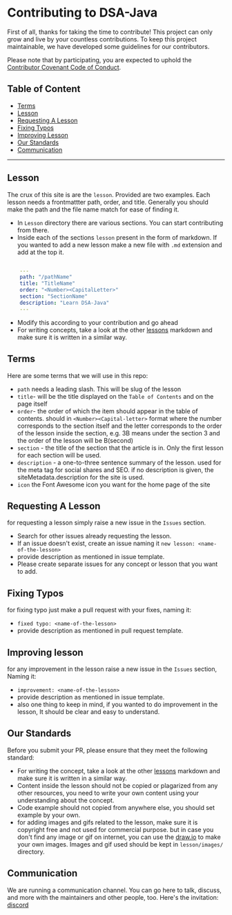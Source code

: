 # Contributing to DSA-Java

First of all, thanks for taking the time to contribute! This project can only grow and live by your countless contributions. To keep this project maintainable, we have developed some guidelines for our contributors.

Please note that by participating, you are expected to uphold the [Contributor Covenant Code of Conduct](CODE_OF_CONDUCT.md).

## Table of Content

- [Terms](#terms)
- [Lesson](#lesson)
- [Requesting A Lesson](#requesting-a-lesson)
- [Fixing Typos](#fixing-typos)
- [Improving Lesson](#improving-lesson)
- [Our Standards](#our-standards)
- [Communication](#communication)

---

## Lesson

The crux of this site is are the `lesson`. Provided are two examples. Each lesson needs a frontmattter path, order, and title. Generally you should make the path and the file name match for ease of finding it.

- In `Lesson` directory there are various sections. You can start contributing from there.
- Inside each of the sections `lesson` present in the form of markdown. If you wanted to add a new lesson make a new file with `.md` extension and add at the top it.

```yml

    ---
    path: "/pathName"
    title: "TitleName"
    order: "<Number><CapitalLetter>"
    section: "SectionName"
    description: "Learn DSA-Java"
    ---
```

- Modify this according to your contribution and go ahead
- For writing concepts, take a look at the other [lessons]('lesson/Learn-Programming-Language/operator.md') markdown and make sure it is written in a similar way.

## Terms

Here are some terms that we will use in this repo:

- `path` needs a leading slash. This will be slug of the lesson
- `title`- will be the title displayed on the `Table of Contents` and on the page itself
- `order`- the order of which the item should appear in the table of contents. should in `<Number><Capital-letter>` format where the number corresponds to the section itself and the letter corresponds to the order of the lesson inside the section, e.g. 3B means under the section 3 and the order of the lesson will be B(second)
- `section` - the title of the section that the article is in. Only the first lesson for each section will be used.
- `description` - a one-to-three sentence summary of the lesson. used for the meta tag for social shares and SEO. if no description is given, the siteMetadata.description for the site is used.
- `icon` the Font Awesome icon you want for the home page of the site

## Requesting A Lesson

for requesting a lesson simply raise a new issue in the `Issues` section.

- Search for other issues already requesting the lesson.
- If an issue doesn't exist, create an issue naming it `new lesson: <name-of-the-lesson>`
- provide description as mentioned in issue template.
- Please create separate issues for any concept or lesson that you want to add.

## Fixing Typos

for fixing typo just make a pull request with your fixes, naming it:

- `fixed typo: <name-of-the-lesson>`
- provide description as mentioned in pull request template.

## Improving lesson

for any improvement in the lesson raise a new issue in the <code>Issues</code> section, Naming it:

- `improvement: <name-of-the-lesson>`
- provide description as mentioned in issue template.
- also one thing to keep in mind, if you wanted to do improvement in the lesson, It should be clear and easy to understand.

## Our Standards

Before you submit your PR, please ensure that they meet the following standard:

- For writing the concept, take a look at the other [lessons]('lesson/Learn-Programming-Language/operator.md') markdown and make sure it is written in a similar way.
- Content inside the lesson should not be copied or plagarized from any other resources, you need to write your own content using your understanding about the concept.
- Code example should not copied from anywhere else, you should set example by your own.
- for adding images and gifs related to the lesson, make sure it is copyright free and not used for commercial purpose. but in case you don't find any image or gif on internet, you can use the [draw.io](draw.io) to make your own images. Images and gif used should be kept in `lesson/images/` directory.

## Communication

We are running a communication channel. You can go here to talk, discuss, and more with the maintainers and other people, too. Here's the invitation: [discord](#)
